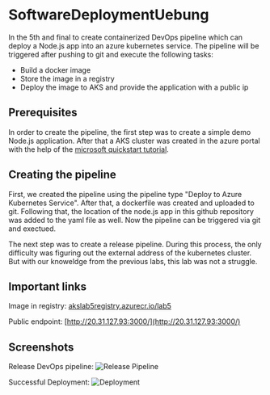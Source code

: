 # SoftwareDeploymentUebung
In the 5th and final to create containerized DevOps pipeline which can deploy a Node.js app into an azure kubernetes service.
The pipeline will be triggered after pushing to git and execute the following tasks:
- Build a docker image
- Store the image in a registry
- Deploy the image to AKS and provide the application with a public ip 

## Prerequisites
In order to create the pipeline, the first step was to create a simple demo Node.js application. After that a AKS cluster was created in the azure portal with the help of the [microsoft quickstart tutorial](https://learn.microsoft.com/en-us/azure/aks/learn/quick-kubernetes-deploy-portal?tabs=azure-cli).

## Creating the pipeline
First, we created the pipeline using the pipeline type "Deploy to Azure Kubernetes Service". After that, a dockerfile was created and uploaded to git. Following that, the location of the node.js app in this github repository was added to the yaml file as well. Now the pipeline can be triggered via git and exectued.

The next step was to create a release pipeline. During this process, the only difficulty was figuring out the external address of the kubernetes cluster. But with our knoweldge from the previous labs, this lab was not a struggle. 

## Important links
Image in registry: [akslab5registry.azurecr.io/lab5](akslab5registry.azurecr.io/lab5)

Public endpoint: [http://20.31.127.93:3000/](http://20.31.127.93:3000/)

## Screenshots
Release DevOps pipeline:
![Release Pipeline](./release_pipeline.png "Release Pipeline")

Successful Deployment:
![Deployment](./deployment.png "Deployment")
